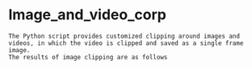 # Image_and_video_corp
	The Python script provides customized clipping around images and videos, in which the video is clipped and saved as a single frame image.
	The results of image clipping are as follows
